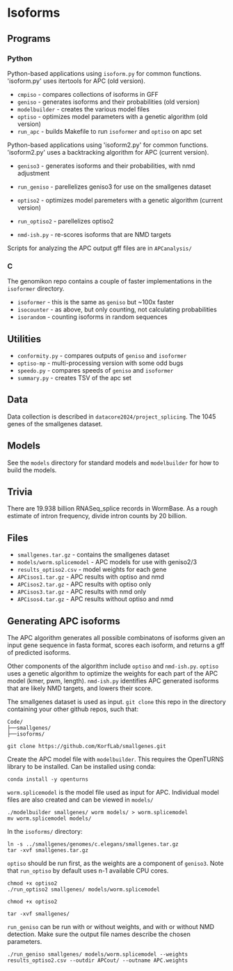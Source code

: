 # Isoforms

## Programs

### Python

Python-based applications using `isoform.py` for common functions.
'isoform.py' uses itertools for APC (old version).

-   `cmpiso` - compares collections of isoforms in GFF
-   `geniso` - generates isoforms and their probabilities (old version)
-   `modelbuilder` - creates the various model files
-   `optiso` - optimizes model parameters with a genetic algorithm (old
    version)
-   `run_apc` - builds Makefile to run `isoformer` and `optiso` on apc
    set

Python-based applications using 'isoform2.py' for common functions.
'isoform2.py' uses a backtracking algorithm for APC (current version).

-   `geniso3` - generates isoforms and their probabilities, with nmd
    adjustment

-   `run_geniso` - parellelizes geniso3 for use on the smallgenes
    dataset

-   `optiso2` - optimizes model paremeters with a genetic algorithm
    (current version)

-   `run_optiso2` - parellelizes optiso2

-   `nmd-ish.py` - re-scores isoforms that are NMD targets

Scripts for analyzing the APC output gff files are in `APCanalysis/`

### C

The genomikon repo contains a couple of faster implementations in the
`isoformer` directory.

-   `isoformer` - this is the same as `geniso` but \~100x faster
-   `isocounter` - as above, but only counting, not calculating
    probabilities
-   `isorandom` - counting isoforms in random sequences

## Utilities

-   `conformity.py` - compares outputs of `geniso` and `isoformer`
-   `optiso-mp` - multi-processing version with some odd bugs
-   `speedo.py` - compares speeds of `geniso` and `isoformer`
-   `summary.py` - creates TSV of the apc set

## Data

Data collection is described in `datacore2024/project_splicing`. The
1045 genes of the smallgenes dataset.

## Models

See the `models` directory for standard models and `modelbuilder` for
how to build the models.

## Trivia

There are 19.938 billion RNASeq_splice records in WormBase. As a rough
estimate of intron frequency, divide intron counts by 20 billion.

## Files

-   `smallgenes.tar.gz` - contains the smallgenes dataset
-   `models/worm.splicemodel` - APC models for use with geniso2/3
-   `results_optiso2.csv` - model weights for each gene
-   `APCisos1.tar.gz` - APC results with optiso and nmd
-   `APCisos2.tar.gz` - APC results with optiso only
-   `APCisos3.tar.gz` - APC results with nmd only
-   `APCisos4.tar.gz` - APC results without optiso and nmd

## Generating APC isoforms

The APC algorithm generates all possible combinatons of isoforms given
an input gene sequence in fasta format, scores each isoform, and returns
a gff of predicted isoforms.

Other components of the algorithm include `optiso` and `nmd-ish.py`. `optiso` 
uses a genetic algorithm to optimize the weights for each part of the APC 
model (kmer, pwm, length). `nmd-ish.py` identifies APC generated isoforms 
that are likely NMD targets, and lowers their score. 

The smallgenes dataset is used as input. `git clone` this repo in the directory
containing your other github repos, such that:
```
Code/
├──smallgenes/
├──isoforms/
```
```
git clone https://github.com/KorfLab/smallgenes.git
```
Create the APC model file with `modelbuilder`. This requires the OpenTURNS library
to be installed. Can be installed using conda:
```
conda install -y openturns
```
`worm.splicemodel` is the model file used as input for APC. Individual model files
are also created and can be viewed in `models/`
```
./modelbuilder smallgenes/ worm models/ > worm.splicemodel
mv worm.splicemodel models/
```
In the `isoforms/` directory:
```
ln -s ../smallgenes/genomes/c.elegans/smallgenes.tar.gz
tar -xvf smallgenes.tar.gz
```
`optiso` should be run first, as the weights are a component of `geniso3`. Note 
that `run_optiso` by default uses n-1 available CPU cores.
```
chmod +x optiso2
./run_optiso2 smallgenes/ models/worm.splicemodel
```
```
chmod +x optiso2
```
```         
tar -xvf smallgenes/
```

`run_geniso` can be run with or without weights, and with or without NMD
detection. Make sure the output file names describe the chosen
parameters.

```         
./run_geniso smallgenes/ models/worm.splicemodel --weights results_optiso2.csv --outdir APCout/ --outname APC.weights 
```
